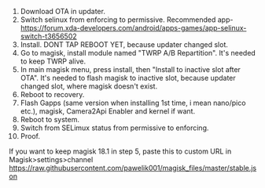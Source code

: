 1. Download OTA in updater. 
2. Switch selinux from enforcing to permissive. Recommended app- https://forum.xda-developers.com/android/apps-games/app-selinux-switch-t3656502 
3. Install. DONT TAP REBOOT YET, because updater changed slot. 
4. Go to magisk, install module named "TWRP A/B Repartition". It's needed to keep TWRP alive. 
5. In main magisk menu, press install, then "Install to inactive slot after OTA". It's needed to flash magisk to inactive slot, because updater changed slot, where magisk doesn't exist. 
6. Reboot to recovery. 
7. Flash Gapps (same version when installing 1st time, i mean nano/pico etc.), magisk, Camera2Api Enabler and kernel if want.
8. Reboot to system. 
9. Switch from SELimux status from permissive to enforcing.
10. Proof.

If you want to keep magisk 18.1 in step 5, paste this to custom URL in Magisk>settings>channel
https://raw.githubusercontent.com/pawelik001/magisk_files/master/stable.json
